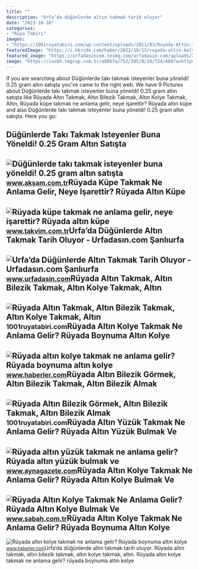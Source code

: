 ```yaml
---
title: ""
description: "Urfa’da düğünlerde altın takmak tarih oluyor"
date: "2023-10-16"
categories:
- "Ruya Tabiri"
images:
- "https://1001ruyatabiri.com/wp-content/uploads/2021/03/Ruyada-Altin-Takmak-Altin-Bilezik-Takmak-Altin-Kolye-Takmak-Altin-Yuzuk-Takmak-ne-demek-diyanet-islami-900x506.jpg"
featuredImage: "https://i.hbrcdn.com/haber/2022/10/13/ruyada-altin-kolye-takmak-ne-anlama-gelir-ruyada-15355797_4359_amp.jpg"
featured_image: "https://urfadasincom.teimg.com/urfadasin-com/uploads/2022/07/altin-taki-urfa.png"
image: "https://iasbh.tmgrup.com.tr/a80b7a/752/395/0/24/724/404?u=https://isbh.tmgrup.com.tr/sbh/2021/10/18/ruyada-altin-kolye-takmak-ne-anlama-gelir-ruyada-altin-kolye-bulmak-ne-demek-1634539091020.jpg"
---
```


If you are searching about Düğünlerde takı takmak isteyenler buna yöneldi! 0.25 gram altın satışta you've came to the right web. We have 9 Pictures about Düğünlerde takı takmak isteyenler buna yöneldi! 0.25 gram altın satışta like Rüyada Altın Takmak, Altın Bilezik Takmak, Altın Kolye Takmak, Altın, Rüyada küpe takmak ne anlama gelir, neye işarettir? Rüyada altın küpe and also Düğünlerde takı takmak isteyenler buna yöneldi! 0.25 gram altın satışta. Here you go:

Düğünlerde Takı Takmak Isteyenler Buna Yöneldi! 0.25 Gram Altın Satışta
-----------------------------------------------------------------------

 ![Düğünlerde takı takmak isteyenler buna yöneldi! 0.25 gram altın satışta](https://img3.aksam.com.tr/imgsdisk/2021/12/14/t25_dugunlerde-taki-takmak-is-718.jpg) <small>www.aksam.com.tr</small>Rüyada Küpe Takmak Ne Anlama Gelir, Neye Işarettir? Rüyada Altın Küpe
---------------------------------------------------------------------

 ![Rüyada küpe takmak ne anlama gelir, neye işarettir? Rüyada altın küpe](https://iatkv.tmgrup.com.tr/ba0b29/0/0/0/0/0/0?u=https:%2f%2fitkv.tmgrup.com.tr%2falbum%2f2022%2f02%2f23%2fruyada-kupe-takmak-ne-anlama-gelir-neye-isarettir-ruyada-altin-kupe-takmanin-anlami-ve-yorumu-1645606243598.jpg&mw=800&l=1) <small>www.takvim.com.tr</small>Urfa’da Düğünlerde Altın Takmak Tarih Oluyor - Urfadasın.com Şanlıurfa
----------------------------------------------------------------------

 ![Urfa’da Düğünlerde Altın Takmak Tarih Oluyor - Urfadasın.com Şanlıurfa](https://urfadasincom.teimg.com/urfadasin-com/uploads/2022/07/altin-taki-urfa.png) <small>www.urfadasin.com</small>Rüyada Altın Takmak, Altın Bilezik Takmak, Altın Kolye Takmak, Altın
--------------------------------------------------------------------

 ![Rüyada Altın Takmak, Altın Bilezik Takmak, Altın Kolye Takmak, Altın](https://1001ruyatabiri.com/wp-content/uploads/2021/03/Ruyada-Altin-Takmak-Altin-Bilezik-Takmak-Altin-Kolye-Takmak-Altin-Yuzuk-Takmak-ne-demek-diyanet-islami-900x506.jpg) <small>1001ruyatabiri.com</small>Rüyada Altın Kolye Takmak Ne Anlama Gelir? Rüyada Boynuma Altın Kolye
---------------------------------------------------------------------

 ![Rüyada altın kolye takmak ne anlama gelir? Rüyada boynuma altın kolye](https://i.hbrcdn.com/haber/2022/10/13/ruyada-altin-kolye-takmak-ne-anlama-gelir-ruyada-15355797_4359_amp.jpg) <small>www.haberler.com</small>Rüyada Altın Bilezik Görmek, Altın Bilezik Takmak, Altın Bilezik Almak
----------------------------------------------------------------------

 ![Rüyada Altın Bilezik Görmek, Altın Bilezik Takmak, Altın Bilezik Almak](https://1001ruyatabiri.com/wp-content/uploads/2021/03/Ruyada-Altin-Bilezik-Gormek-Altin-Bilezik-Takmak-Altin-Bilezik-Almak-ne-demek-diyanet.jpg) <small>1001ruyatabiri.com</small>Rüyada Altın Yüzük Takmak Ne Anlama Gelir? Rüyada Altın Yüzük Bulmak Ve
-----------------------------------------------------------------------

 ![Rüyada altın yüzük takmak ne anlama gelir? Rüyada altın yüzük bulmak ve](https://www.aynagazete.com/wp-content/uploads/2022/10/ruyada-altin-yuzuk-takmak-ne-anlama-gelir-ruyada-15355976_2731_amp-800x440.jpg) <small>www.aynagazete.com</small>Rüyada Altın Kolye Takmak Ne Anlama Gelir? Rüyada Altın Kolye Bulmak Ve
-----------------------------------------------------------------------

 ![Rüyada Altın Kolye Takmak Ne Anlama Gelir? Rüyada Altın Kolye Bulmak Ve](https://iasbh.tmgrup.com.tr/a80b7a/752/395/0/24/724/404?u=https://isbh.tmgrup.com.tr/sbh/2021/10/18/ruyada-altin-kolye-takmak-ne-anlama-gelir-ruyada-altin-kolye-bulmak-ne-demek-1634539091020.jpg) <small>www.sabah.com.tr</small>Rüyada Altın Kolye Takmak Ne Anlama Gelir? Rüyada Boynuma Altın Kolye
---------------------------------------------------------------------

 ![Rüyada altın kolye takmak ne anlama gelir? Rüyada boynuma altın kolye](https://i.hbrcdn.com/haber/2022/10/13/ruyada-altin-kolye-takmak-ne-anlama-gelir-ruyada-15355797_1505_m.jpg) <small>www.haberler.com</small>Urfa’da düğünlerde altın takmak tarih oluyor. Rüyada altın takmak, altın bilezik takmak, altın kolye takmak, altın. Rüyada altın kolye takmak ne anlama gelir? rüyada boynuma altın kolye
